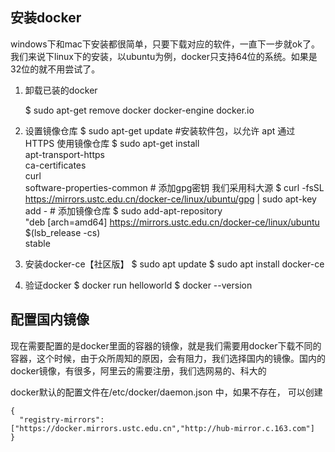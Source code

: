 ## 安装docker

windows下和mac下安装都很简单，只要下载对应的软件，一直下一步就ok了。我们来说下linux下的安装，以ubuntu为例，docker只支持64位的系统。如果是32位的就不用尝试了。

1. 卸载已装的docker

      $ sudo apt-get remove docker docker-engine docker.io

1. 设置镜像仓库
       $ sudo apt-get update 
       #安装软件包，以允许 apt 通过 HTTPS 使用镜像仓库
       $ sudo apt-get install \
            apt-transport-https \
            ca-certificates \
            curl \
            software-properties-common 
       # 添加gpg密钥 我们采用科大源
        $ curl -fsSL https://mirrors.ustc.edu.cn/docker-ce/linux/ubuntu/gpg | sudo apt-key add -
       # 添加镜像仓库
       $ sudo add-apt-repository \
           "deb [arch=amd64] https://mirrors.ustc.edu.cn/docker-ce/linux/ubuntu \
           $(lsb_release -cs) \
           stable
2. 安装docker-ce【社区版】 
       $ sudo apt update
       $ sudo apt install docker-ce
3. 验证docker
       $ docker run helloworld
       $ docker --version



## 配置国内镜像

现在需要配置的是docker里面的容器的镜像，就是我们需要用docker下载不同的容器，这个时候，由于众所周知的原因，会有阻力，我们选择国内的镜像。国内的docker镜像，有很多，阿里云的需要注册，我们选网易的、科大的

docker默认的配置文件在/etc/docker/daemon.json 中，如果不存在， 可以创建

    {
      "registry-mirrors": ["https://docker.mirrors.ustc.edu.cn","http://hub-mirror.c.163.com"]
    }


